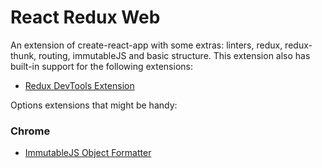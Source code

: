 # React Redux Web

An extension of create-react-app with some extras: linters, redux, redux-thunk,
routing, immutableJS and basic structure. This extension also has built-in
support for the following extensions:

- [Redux DevTools Extension](https://github.com/zalmoxisus/redux-devtools-extension#installation)

Options extensions that might be handy:

### Chrome

- [ImmutableJS Object Formatter](https://chrome.google.com/webstore/detail/immutablejs-object-format/hgldghadipiblonfkkicmgcbbijnpeog)
